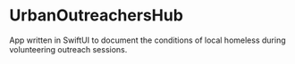 # UrbanOutreachersHub
App written in SwiftUI to document the conditions of local homeless during volunteering outreach sessions.
